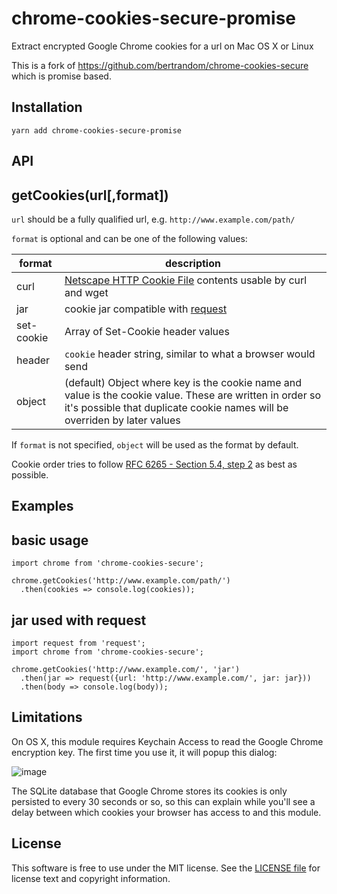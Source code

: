 # chrome-cookies-secure-promise

Extract encrypted Google Chrome cookies for a url on Mac OS X or Linux

This is a fork of https://github.com/bertrandom/chrome-cookies-secure which is
promise based.

## Installation

```
yarn add chrome-cookies-secure-promise
```

## API

getCookies(url[,format])
---------------------------------

`url` should be a fully qualified url, e.g. `http://www.example.com/path/`

`format` is optional and can be one of the following values:

format | description
------------ | -------------
curl | [Netscape HTTP Cookie File](http://curl.haxx.se/docs/http-cookies.html) contents usable by curl and wget
jar | cookie jar compatible with [request](https://www.npmjs.org/package/request)
set-cookie | Array of Set-Cookie header values
header | `cookie` header string, similar to what a browser would send
object | (default) Object where key is the cookie name and value is the cookie value. These are written in order so it's possible that duplicate cookie names will be overriden by later values

If `format` is not specified, `object` will be used as the format by default.

Cookie order tries to follow [RFC 6265 - Section 5.4, step 2](http://tools.ietf.org/html/rfc6265#section-5.4) as best as possible.

## Examples

basic usage
-----------

```
import chrome from 'chrome-cookies-secure';

chrome.getCookies('http://www.example.com/path/')
  .then(cookies => console.log(cookies));
```

jar used with request
---------------------

```
import request from 'request';
import chrome from 'chrome-cookies-secure';

chrome.getCookies('http://www.example.com/', 'jar')
  .then(jar => request({url: 'http://www.example.com/', jar: jar}))
  .then(body => console.log(body));
```

## Limitations

On OS X, this module requires Keychain Access to read the Google Chrome encryption key. The first time you use it, it will popup this dialog:

![image](https://raw.githubusercontent.com/johnf/chrome-cookies-secure-promise/gh-pages/access.png)

The SQLite database that Google Chrome stores its cookies is only persisted to every 30 seconds or so, so this can explain while you'll see a delay between which cookies your browser has access to and this module.

## License

This software is free to use under the MIT license. See the [LICENSE file][] for license text and copyright information.

[LICENSE file]: https://github.com/johnf/chrome-cookies-secure-promise/blob/master/LICENSE.md
